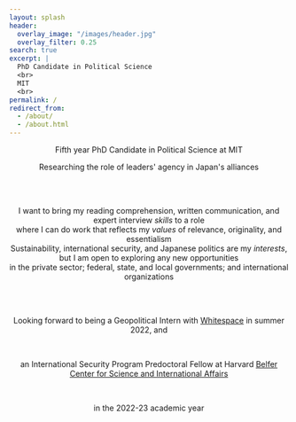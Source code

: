 ```yaml
---
layout: splash
header:
  overlay_image: "/images/header.jpg"
  overlay_filter: 0.25
search: true
excerpt: |
  PhD Candidate in Political Science
  <br>
  MIT
  <br>
permalink: /
redirect_from: 
  - /about/
  - /about.html
---
```




<center>
Fifth year PhD Candidate in Political Science at MIT 

<br>

Researching the role of leaders' agency in Japan's alliances

<br>
<br>

I want to bring my reading comprehension, written communication, and expert interview *skills* to a role 
<br>
where I can do work that reflects my *values* of relevance, originality, and essentialism
<br>
Sustainability, international security, and Japanese politics are my *interests*, but I am open to exploring any new opportunities
<br>
in the private sector; federal, state, and local governments; and international organizations

<br> 
<br> 

Looking forward to being a Geopolitical Intern with <a href="https://inthewhitespace.com/">Whitespace</a> in summer 2022, and 

<br>

an International Security Program Predoctoral Fellow at Harvard <a href="https://www.belfercenter.org/program/international-security">Belfer Center for Science and International Affairs</a>

<br>

in the 2022-23 academic year

<center>
